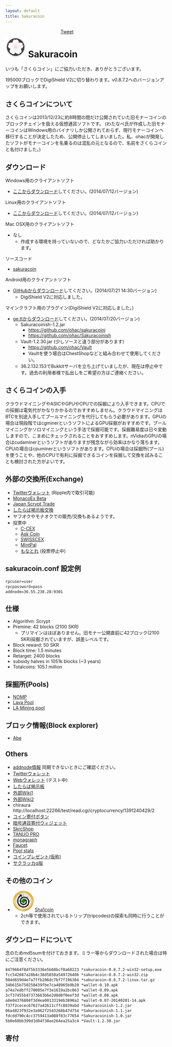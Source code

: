 ```yaml
---
layout: default
title: Sakuracoin
---
```


<div style="position:absolute;top:20;left:400px">
<a href="https://twitter.com/share" class="twitter-share-button" data-via="ohac">Tweet</a>
<script>!function(d,s,id){var js,fjs=d.getElementsByTagName(s)[0],p=/^http:/.test(d.location)?'http':'https';if(!d.getElementById(id)){js=d.createElement(s);js.id=id;js.src=p+'://platform.twitter.com/widgets.js';fjs.parentNode.insertBefore(js,fjs);}}(document, 'script', 'twitter-wjs');</script>
<div class="fb-like" data-href="http://ohac.github.io/sakuracoin" data-layout="button_count" data-action="like" data-show-faces="true" data-share="true"></div>
</div>

# ![sakuracoin64](images/sakuracoin64.png) Sakuracoin

いつも「さくらコイン」にご協力いただき、ありがとうございます。

195000ブロックでDigiShield V2に切り替わります。v0.8.7.2へのバージョンアップをお願いします。

## さくらコインについて

さくらコインは2013/12/23に約8時間の間だけ公開されていた旧モナーコインのブロックチェインを扱える仮想通貨ソフトです。
(わたなべ氏が作成した旧モナーコインはWindows用のバイナリしか公開されておらず、現行モナーコインへ移行することが決定したため、公開停止してしまいました。私、ohacが開発したソフトがモナーコインを名乗るのは混乱の元となるので、名前をさくらコインと名付けました。)

## ダウンロード

Windows用のクライアントソフト

* [ここからダウンロード]してください。(2014/07/12バージョン)

Linux用のクライアントソフト

* [ここからダウンロード]してください。(2014/07/12バージョン)

Mac OSX用のクライアントソフト

* なし
  * 作成する環境を持っていないので、どなたかご協力いただければ助かります。

ソースコード

* [sakuracoin]

Android用のクライアントソフト

* [GitHubからダウンロード]してください。(2014/07/21 14:30バージョン)
  * DigiShield V2に対応しました。


マインクラフト用のプラグイン(DigiShield V2に対応しました。)

* [ge.ttからダウンロード]してください。(2014/07/20バージョン)
  * Sakuracoinish-1.2.jar
    * https://github.com/ohac/sakuracoinj
    * https://github.com/ohac/Sakuracoinish
  * Vault-1.2.30.jar (少しソースと違う部分があります)
    * https://github.com/ohac/Vault
    * Vaultを使う場合はChestShopなどと組み合わせて使用してください。
  * 36.2.132.153でBukkitサーバを立ち上げていましたが、現在は停止中です。過去の利用者様で払出しをご希望の方はご連絡ください。

## さくらコインの入手

クラウドマイニングやASICやGPUやCPUでの採掘により入手できます。CPUでの採掘は電気代がかなりかかるのでおすすめしません。クラウドマイニングはBTCを別途入手してプールマイニングを代行してもらう必要があります。GPUの場合は現段階ではcgminerというソフトによるGPU採掘がおすすめです。プールマイニングかソロマイニングという手法で採掘可能です。採掘難易度は日々変動しますので、こまめにチェックされることをおすすめします。nVidiaのGPUの場合はcudaminerというソフトがありますが残念ながら効率はかなり落ちます。CPUの場合はcpuminerというソフトがあります。CPUの場合は採掘所(プール)を使うことや、他のCPUで有利に採掘できるコインを採掘して交換を試みることも検討された方がよいです。

## 外部の交換所(Exchange)

* [Twitterウォレット] (Ripple内で取引可能)
* [MonacoEx Beta](https://trade.monaco-ex.org/)
* [Japan Scrypt Trade](http://jpnscryptrade.cart.fc2.com/)
* [したらば掲示板交換]
* ヤフオクやモナオクでの販売/交換もあるようです。
* 投票中
  * [C-CEX](https://c-cex.com/?id=vote)
  * [Ask Coin](https://askcoin.net/votes)
  * [SWISSCEX](https://www.swisscex.com/voting)
  * [MintPal](https://www.mintpal.com/voting#SKR)
  * [もなとれ](http://vote.monatr.jp/) (投票停止中)

## sakuracoin.conf 設定例

    rpcuser=user
    rpcpassword=pass
    addnode=36.55.238.28:9301

## 仕様

* Algorithm: Scrypt
* Premine: 42 blocks (2100 SKR)
  * プリマインはほぼありません。旧モナー公開直前に42ブロック(2100 SKR)採掘されていますが、誤差レベルです。
* Block reward: 50 SKR
* Block time: 1.5 minutes
* Retarget: 2400 blocks
* subsidy halves in 1051k blocks (~3 years)
* Totalcoins: 105.1 million

## 採掘所(Pools)

* [NOMP]
* [Lava Pool]
* [LA Mining pool](http://pool.xau.jp/)

## ブロック情報(Block explorer)

* [Abe]

## Others

* [addnode情報](http://seed.sighash.info/) 同期できないときにご確認ください。
* [Twitterウォレット]
* [Webウォレット] (テスト中)
* [したらば掲示板]
* [外部Wiki1]
* [外部Wiki2]
* chiraura http://localhost:22266/test/read.cgi/cryptocurrency/1391240429/2
* [コイン寄付ボタン]
* [暗号通貨寄付ウィジェット]
* [SkrcShop]
* [TANUO PRO]
* [monagraph]
* [Faucet](https://multi.xau.jp/faucet/)
* [Pool stats](http://pool.xau.jp/stats/)
* [コインプレゼント(仮称)](http://giveme.chikumagumi.com/)
* [サクラッカα版](https://twitter.com/sakuracca)

## その他のコイン

* ![sha1coin64](images/sha1coin64.png) [Sha1coin]
  * 2ch等で使用されているトリップ(tripcodes)の探索も同時に行うことができます。

## ダウンロードについて

念のためmd5sumを付けておきます。ミラー等からダウンロードされた場合は特にご注意ください。

    8479664f84f5b3336e5b68bcf0a68223 *sakuracoin-0.8.7.2-win32-setup.exe
    fcc542687a28b4c38d5850a54972640b *sakuracoin-0.8.7.2-win32.zip
    984d659d4e7a7ffb206dc7bf7f196304 *sakuracoin-0.8.7.2-linux.tar.gz
    34b615b750250439fbe7ca40965b9b20 *wallet-0.10.apk
    a74a7edbff270005e7f3e1619a2bc063 *wallet-0.09.apk
    3cf37455b47373663b6e2d8d8f0eef3d *wallet-0.08.apk
    a8e04376804f3d4ea00133194b3898a2 *wallet-0.07-20140201-14.apk
    f37f2cecec67627a42611cffc8839abd *Sakuracoinish-1.2.jar
    06ad823f932e3a962f2543268b47d754 *Sakuracoinish-1.1.jar
    fdcdd790c4cc3759413a088f83c77654 *Sakuracoinish-1.0.jar
    5b0e60bb399d1d04f38ee264ea25a3c4 *Vault-1.2.30.jar

## 寄付

<script src="http://coindonationwidget.com/widget/coin.js"></script>
<script>
  CoinWidgetCom.go({
    wallet_address: "MNjFh6TvqYRS2xZMyfEcuKMhiitacKvysY"
    , currency: "monacoin"
    , counter: "count"
    , qrcode: true
    , auto_show: false
    , decimals: 4
    , lbl_button: "寄付する"
    , lbl_address: "以下のアドレスに寄付する:"
    , lbl_count: "回"
    , lbl_amount: "MONA"
  });
</script>
<script>
  CoinWidgetCom.go({
    wallet_address: "MTu6jrxp5xD6RHWeZUEpw7X5WnpmEzYTkd"
    , currency: "sakuracoin"
    , counter: "count"
    , qrcode: true
    , auto_show: false
    , decimals: 4
    , lbl_button: "寄付する"
    , lbl_address: "以下のアドレスに寄付する:"
    , lbl_count: "回"
    , lbl_amount: "SKR"
  });
</script>
<script>
  CoinWidgetCom.go({
    wallet_address: "SQqr32xpK6hkmDyJRvPLaLFzqzfjq1Dr6f"
    , currency: "sha1coin"
    , counter: "count"
    , qrcode: true
    , auto_show: false
    , decimals: 4
    , lbl_button: "寄付する"
    , lbl_address: "以下のアドレスに寄付する:"
    , lbl_count: "回"
    , lbl_amount: "SHA"
  });
</script>
<br>
<br>
<br>
<br>
<br>
<br>
<br>

[Bitmessage]: https://bitmessage.ch/
[Sha1coin]: http://ohac.github.io/sha1coin/
[ここからダウンロード]: https://github.com/ohac/sakuracoin/releases
[したらば掲示板交換]: http://jbbs.shitaraba.net/bbs/read.cgi/internet/19552/1388817096/l50
[したらば掲示板]: http://jbbs.shitaraba.net/internet/19552/
[外部Wiki1]: ttp://www59.atwiki.jp/sakuracoin/
[外部Wiki2]: ttp://www59.atwiki.jp/japancryptocurrency/pages/15.html
[sakuracoin]: https://github.com/ohac/sakuracoin
[GitHubからダウンロード]: https://github.com/ohac/sakuracoin-wallet/releases/
[ge.ttからダウンロード]: http://ge.tt/8AI28VH1?c
[Twitterウォレット]: http://www.sighash.info/
[Webウォレット]: http://coins.asiru.info/index2.html
[コイン寄付ボタン]: http://bitcoinlove.lv9.co/
[Abe]: http://abe.sighash.info/
[SkrcShop]: http://skrcshop.blog.fc2.com/
[TANUO PRO]: http://tanuo6.wix.com/tanuotrade
[暗号通貨寄付ウィジェット]: http://coindonationwidget.com/jp/
[Lava Pool]: http://new.lavapool.info/
[monagraph]: http://monagraph.com/
[NOMP]: http://nomp.sighash.info/

